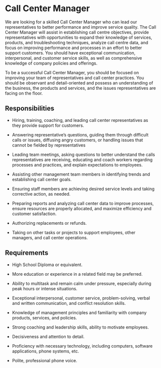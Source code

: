 # Call Center Manager

We are looking for a skilled Call Center Manager who can lead our representatives to better performance and improve service quality. The Call Center Manager will assist in establishing call centre objectives, provide representatives with opportunities to expand their knowledge of services, products, and troubleshooting techniques, analyze call centre data, and focus on improving performance and processes in an effort to better support customers. You should have exceptional communication, interpersonal, and customer service skills, as well as comprehensive knowledge of company policies and offerings.

To be a successful Call Center Manager, you should be focused on improving your team of representatives and call center practices. You should be observant and detail-oriented and possess an understanding of the business, the products and services, and the issues representatives are facing on the floor.

## Responsibilities

* Hiring, training, coaching, and leading call center representatives as they provide support for customers.

* Answering representative’s questions, guiding them through difficult calls or issues, diffusing angry customers, or handling issues that cannot be fielded by representatives

* Leading team meetings, asking questions to better understand the calls representatives are receiving, educating and coach workers regarding processes and practices, and explain expectations to employees.

* Assisting other management team members in identifying trends and establishing call center goals.

* Ensuring staff members are achieving desired service levels and taking corrective action, as needed.

* Preparing reports and analyzing call center data to improve processes, ensure resources are properly allocated, and maximize efficiency and customer satisfaction.

* Authorizing replacements or refunds.

* Taking on other tasks or projects to support employees, other managers, and call center operations.

## Requirements

* High School Diploma or equivalent.

* More education or experience in a related field may be preferred.

* Ability to multitask and remain calm under pressure, especially during peak hours or intense situations.

* Exceptional interpersonal, customer service, problem-solving, verbal and written communication, and conflict resolution skills.

* Knowledge of management principles and familiarity with company products, services, and policies.

* Strong coaching and leadership skills, ability to motivate employees.

* Decisiveness and attention to detail.

* Proficiency with necessary technology, including computers, software applications, phone systems, etc.

* Polite, professional phone voice.

